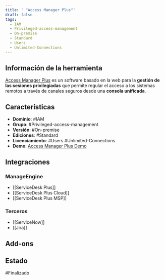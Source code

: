```yaml
---
title: ' "Access Manager Plus"'
draft: false
tags:
  - IAM
  - Privileged-access-management
  - On-premise
  - Standard
  - Users
  - Unlimited-Connections
---
```

 
## Información de la herramienta

[Access Manager Plus](https://www.manageengine.com/latam/privileged-session-management/?pos=MEtab&cat=ITS&loc=tab&prev=AB2) es un software basado en la web para la **gestión de las sesiones privilegiadas** que permite regular el acceso a los sistemas remotos a través de canales seguros desde una **consola unificada**.

## Características

+ **Dominio**: #IAM
+ **Grupo**: #Privileged-access-management
+ **Versión**: #On-premise 
+ **Ediciones**: #Standard 
+ **Licenciamiento**: #Users #Unlimited-Connections
+ **Demo**: [Access Manager Plus Demo](https://demo.accessmanagerplus.com/AMPHome.html#/amp/ConnectionsView)
## Integraciones

### ManageEngine

+ [[ServiceDesk Plus]]
+ [[ServiceDesk Plus Cloud]]
+ [[ServiceDesk Plus MSP]]
### Terceros

+ [[ServiceNow]]
+ [[Jira]]

## Add-ons 

## Estado

#Finalizado

